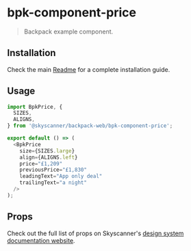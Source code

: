 # bpk-component-price

> Backpack example component.

## Installation

Check the main [Readme](https://github.com/skyscanner/backpack#usage) for a complete installation guide.

## Usage

```js
import BpkPrice, {
  SIZES,
  ALIGNS,
} from '@skyscanner/backpack-web/bpk-component-price';

export default () => (
  <BpkPrice
    size={SIZES.large}
    align={ALIGNS.left}
    price="£1,209"
    previousPrice="£1,830"
    leadingText="App only deal"
    trailingText="a night"
  />
);
```

## Props

Check out the full list of props on Skyscanner's [design system documentation website](https://www.skyscanner.design/latest/components/price/web-5agxi50w#section-props-ea).
